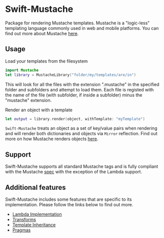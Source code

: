 # Swift-Mustache

Package for rendering Mustache templates. Mustache is a "logic-less" templating language commonly used in web and mobile platforms. You can find out more about Mustache [here](http://mustache.github.io/mustache.5.html).

## Usage

Load your templates from the filesystem 
```swift
import Mustache
let library = MustacheLibrary("folder/my/templates/are/in")
```
This will look for all the files with the extension ".mustache" in the specified folder and subfolders and attempt to load them. Each file is registed with the name of the file (with subfolder, if inside a subfolder) minus the "mustache" extension.

Render an object with a template 
```swift
let output = library.render(object, withTemplate: "myTemplate")
```
`Swift-Mustache` treats an object as a set of key/value pairs when rendering and will render both dictionaries and objects via `Mirror` reflection. Find out more on how Mustache renders objects [here](https://hummingbird-project.github.io/hummingbird/current/hummingbird-mustache/mustache-syntax.html).

## Support

Swift-Mustache supports all standard Mustache tags and is fully compliant with the Mustache [spec](https://github.com/mustache/spec) with the exception of the Lambda support.  

## Additional features

Swift-Mustache includes some features that are specific to its implementation. Please follow the links below to find out more.

- [Lambda Implementation](https://hummingbird-project.github.io/hummingbird/current/hummingbird-mustache/lambdas.html)
- [Transforms](https://hummingbird-project.github.io/hummingbird/current/hummingbird-mustache/transforms.html)
- [Template Inheritance](https://hummingbird-project.github.io/hummingbird/current/hummingbird-mustache/template-inheritance.html)
- [Pragmas](https://hummingbird-project.github.io/hummingbird/current/hummingbird-mustache/pragmas.html)
